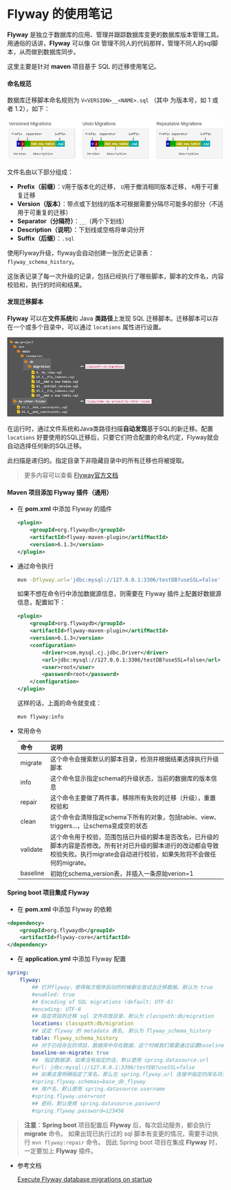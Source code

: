 # Flyway 的使用笔记

**Flyway** 是独立于数据库的应用、管理并跟踪数据库变更的数据库版本管理工具。用通俗的话讲，**Flyway** 可以像 Git 管理不同人的代码那样，管理不同人的sql脚本，从而做到数据库同步。

这里主要是针对 **maven** 项目基于 SQL 的迁移使用笔记。

#### 命名规范

数据库迁移脚本命名规则为 `V<VERSION>__<NAME>.sql` （其中 <VERSION> 为版本号，如 1 或者 1.2），如下：
	
<img src="../static/imgs/flyway_script_naming.png" alt="flyway_script_name.png"  />

文件名由以下部分组成：

- **Prefix（前缀）**：`V`用于版本化的迁移， `U`用于撤消相同版本迁移， `R`用于可重复迁移
- **Version（版本）**：带点或下划线的版本可根据需要分隔尽可能多的部分（不适用于可重复的迁移）
- **Separator（分隔符）**：`__`（两个下划线）
- **Description（说明）**：下划线或空格将单词分开
- **Suffix（后缀）**：`.sql`

使用Flyway升级，flyway会自动创建一张历史记录表： `flyway_schema_history`。

这张表记录了每一次升级的记录，包括已经执行了哪些脚本，脚本的文件名，内容校验和，执行的时间和结果。

#### 发现迁移脚本

**Flyway** 可以在**文件系统**和 Java **类路径**上发现 SQL 迁移脚本。迁移脚本可以存在一个或多个目录中，可以通过 `locations` 属性进行设置。

![迁移脚本路径](../static/imgs/flyway_script_discovery.png)

在运行时，通过文件系统和Java类路径扫描**自动发现**基于SQL的新迁移。配置 `locations` 好要使用的SQL迁移后，只要它们符合配置的命名约定，Flyway就会自动选择任何新的SQL迁移。

此扫描是递归的。指定目录下非隐藏目录中的所有迁移也将被提取。

> 更多内容可以查看 [Flyway官方文档](https://flywaydb.org/documentation/migrations)

#### Maven 项目添加 Flyway 插件（通用）

* 在 **pom.xml** 中添加 Flyway 的插件

    ```xml
    <plugin>
        <groupId>org.flywaydb</groupId>
        <artifactId>flyway-maven-plugin</artifMactId>
        <version>6.1.3</version>
    </plugin>
    ```

* 通过命令执行

    ```bash
    mvn -Dflyway.url='jdbc:mysql://127.0.0.1:3306/testDB?useSSL=false' -Dflyway.user=root -Dflyway.password=root flyway:info
    ```

	如果不想在命令行中添加数据源信息，则需要在 Flyway 插件上配置好数据源信息，配置如下：
	
	
	```xml
    <plugin>
        <groupId>org.flywaydb</groupId>
        <artifactId>flyway-maven-plugin</artifMactId>
        <version>6.1.3</version>
        <configuration>
        	<driver>com.mysql.cj.jdbc.Driver</driver>
            <url>jdbc:mysql://127.0.0.1:3306/testDB?useSSL=false</url>
            <user>root</user>
            <password>root</password>
        </configuration>
    </plugin>
    ```

	这样的话，上面的命令就变成：
	
	```bash
    mvn flyway:info
    ```
	
* 常用命令

    |   命令    |                 说明                                   |
    | -------- | ------------------------------------------------------ |
    | migrate  | 这个命令会搜索默认的脚本目录，检测并根据结果选择执行升级脚本      |
    | info     | 这个命令显示指定schema的升级状态，当前的数据库的版本信息        |
    | repair   | 这个命令主要做了两件事，移除所有失败的迁移（升级），重置校验和    |
    | clean    | 这个命令会清除指定schema下所有的对象，包括table、view、triggers...，让schema变成空的状态  |
    | validate | 这个命令用于校验，范围包括已升级的脚本是否改名，已升级的脚本内容是否修改。所有针对已升级的脚本进行的改动都会导致校验失败。执行migrate会自动进行校验，如果失败将不会做任何的migrate。  |
    | baseline | 初始化schema_version表，并插入一条原始verion=1 |

    

#### Spring boot 项目集成 Flyway

* 在 **pom.xml** 中添加 Flyway 的依赖

```xml
<dependency>
	<groupId>org.flywaydb</groupId>
	<artifactId>flyway-core</artifactId>
</dependency>
```

* 在 **application.yml** 中添加 Flyway 配置

```yml
spring:
	flyway:
		## 打开flyway，使得每次程序启动的时候都会尝试去迁移数据。默认为 true
		#enabled: true
		## Encoding of SQL migrations (default: UTF-8)
		#encoding: UTF-8
		## 指定项目的迁移 sql 文件存放目录，默认为 classpath:db/migration
		locations: classpath:db/migration
		## 设定 flyway 的 metadata 表名, 默认为 flyway_schema_history
		table: flyway_schema_history
		## 对于已经存在的项目，数据库中存在数据，这个时候我们需要通过设置baseline告诉flyway，这个baseline及之前的sql脚本都不要执行了（否则会报重复的错误）
		baseline-on-migrate: true
		##  指定数据源，如果没有指定的话，默认使用 spring.datasource.url
		#url: jdbc:mysql://127.0.0.1:3306/testDB?useSSL=false
		## 如果这里明确指定了库名，那么在 spring.flyway.url 连接中指定的库名将无效
		#spring.flyway.schemas=base_db_flyway
		## 用户名，默认使用 spring.datasource.username
        #spring.flyway.user=root
        ## 密码，默认使用 spring.datasource.password
        #spring.flyway.password=123456
```

> **注意**：**Spring boot** 项目配置后 **Flyway** 后，每次启动服务，都会执行 **migrate** 命令。
> 如果出现已执行过的 sql 脚本有变更的情况，需要手动执行 `mvn flyway:repair` 命令。
> 因此 Spring boot 项目在集成 **Flyway** 时，一定要加上 **Flyway** 插件。


* 参考文档

	[Execute Flyway database migrations on startup](https://docs.spring.io/spring-boot/docs/1.4.0.RC1/reference/htmlsingle/#howto-execute-flyway-database-migrations-on-startup)



